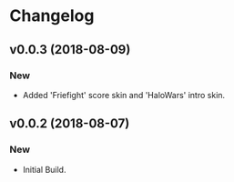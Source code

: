 # Changelog


## v0.0.3 (2018-08-09)

### New

* Added 'Friefight' score skin and 'HaloWars' intro skin.


## v0.0.2 (2018-08-07)

### New

* Initial Build.


